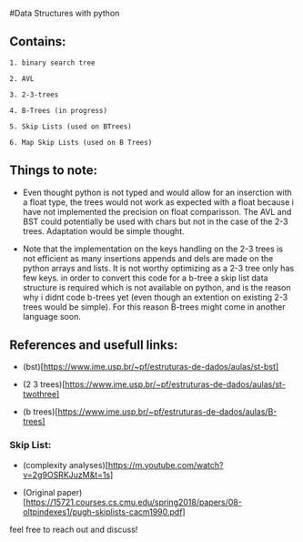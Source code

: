 #Data Structures with python

## Contains:

    1. binary search tree

    2. AVL

    3. 2-3-trees 
    
    4. B-Trees (in progress)
    
    5. Skip Lists (used on BTrees)

    6. Map Skip Lists (used on B Trees)


## Things to note:

- Even thought python is not typed and would allow for an inserction with a float type, the trees would not work as expected with a float because i have not implemented the precision on float comparisson. The AVL and BST could potentially be used with chars but not in the case of the 2-3 trees. Adaptation would be simple thought.

- Note that the implementation on the keys handling on the 2-3 trees is not efficient as many insertions appends and dels are made on the python arrays and lists. It is not worthy optimizing as a 2-3 tree only has few keys. in order to convert this code for a b-tree a skip list data structure is required which is not available on python, and is the reason why i didnt code b-trees yet (even though an extention on existing 2-3 trees would be simple). For this reason B-trees might come in another language soon.

## References and usefull links:

 - (bst)[https://www.ime.usp.br/~pf/estruturas-de-dados/aulas/st-bst]

 - (2 3 trees)[https://www.ime.usp.br/~pf/estruturas-de-dados/aulas/st-twothree]

 - (b trees)[https://www.ime.usp.br/~pf/estruturas-de-dados/aulas/B-trees]

 ### Skip List:
 - (complexity analyses)[https://m.youtube.com/watch?v=2g9OSRKJuzM&t=1s]

 - (Original paper)[https://15721.courses.cs.cmu.edu/spring2018/papers/08-oltpindexes1/pugh-skiplists-cacm1990.pdf]


feel free to reach out and discuss!

